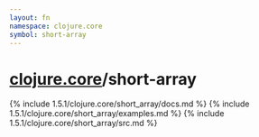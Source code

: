 ```yaml
---
layout: fn
namespace: clojure.core
symbol: short-array
---
```


# [clojure.core](../)/short-array

{% include 1.5.1/clojure.core/short_array/docs.md %}
{% include 1.5.1/clojure.core/short_array/examples.md %}
{% include 1.5.1/clojure.core/short_array/src.md %}

